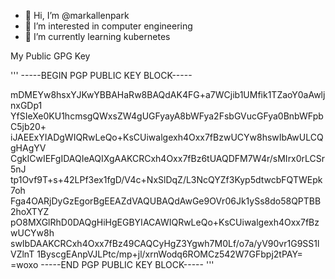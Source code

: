 - 👋 Hi, I’m @markallenpark
- 👀 I’m interested in computer engineering
- 🌱 I’m currently learning kubernetes

My Public GPG Key

'''
-----BEGIN PGP PUBLIC KEY BLOCK-----

mDMEYw8hsxYJKwYBBAHaRw8BAQdAK4FG+a7WCjib1UMfik1TZaoY0aAwljnxGDp1
YfSIeXe0KU1hcmsgQWxsZW4gUGFyayA8bWFya2FsbGVucGFya0BnbWFpbC5jb20+
iJAEExYIADgWIQRwLeQo+KsCUiwalgexh4Oxx7fBzwUCYw8hswIbAwULCQgHAgYV
CgkICwIEFgIDAQIeAQIXgAAKCRCxh4Oxx7fBz6tUAQDFM7W4r/sMIrx0rLCSr5nJ
tp1Ovf9T+s+42LPf3ex1fgD/V4c+NxSlDqZ/L3NcQYZf3Kyp5dtwcbFQTWEpk7oh
Fga4OARjDyGzEgorBgEEAZdVAQUBAQdAwGe9OVr06Jk1ySs8do58QPTBB2hoXTYZ
pO8MXGlRhD0DAQgHiHgEGBYIACAWIQRwLeQo+KsCUiwalgexh4Oxx7fBzwUCYw8h
swIbDAAKCRCxh4Oxx7fBz49CAQCyHgZ3Ygwh7M0Lf/o7a/yV90vr1G9SS1lVZlnT
1ByscgEAnpVJLPtc/mp+jl/xrnWodq6ROMCz542W7GFbpj2tPAY=
=woxo
-----END PGP PUBLIC KEY BLOCK-----
'''

